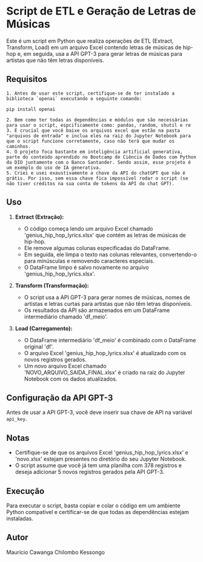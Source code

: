 # Script de ETL e Geração de Letras de Músicas

Este é um script em Python que realiza operações de ETL (Extract, Transform, Load) em um arquivo Excel contendo letras de músicas de hip-hop e, em seguida, usa a API GPT-3 para gerar letras de músicas para artistas que não têm letras disponíveis.

## Requisitos

    1. Antes de usar este script, certifique-se de ter instalado a biblioteca `openai` executando o seguinte comando:

```
pip install openai
```
    2. Bem como ter todas as dependências e módulos que são necessárias para usar o script, espcificamente como: pandas, random, shutil e re
    3. É crucial que você baixe os arquivos excel que estão na pasta "arquivos de entrada" e inclua eles na raiz do Jupyter Notebook para que o script funcione corretamente, caso não terá que mudar os caminhos.
    4. O projeto foca bastante em inteligência artificial generativa, parte do conteúdo aprendido no Bootcamp de Ciência de Dados com Python da DIO juntamente com o Banco Santander. Sendo assim, esse projeto é um exemplo do uso de IA generativa.
    5. Criei e usei exaustivamente a chave da API do chatGPT que não é grátis. Por isso, sem essa chave fica impossível rodar o script (se não tiver créditos na sua conta de tokens da API do chat GPT).

## Uso

1. **Extract (Extração):**
   - O código começa lendo um arquivo Excel chamado 'genius_hip_hop_lyrics.xlsx' que contém as letras de músicas de hip-hop.
   - Ele remove algumas colunas especificadas do DataFrame.
   - Em seguida, ele limpa o texto nas colunas relevantes, convertendo-o para minúsculas e removendo caracteres especiais.
   - O DataFrame limpo é salvo novamente no arquivo 'genius_hip_hop_lyrics.xlsx'.

2. **Transform (Transformação):**
   - O script usa a API GPT-3 para gerar nomes de músicas, nomes de artistas e letras curtas para artistas que não têm letras disponíveis.
   - Os resultados da API são armazenados em um DataFrame intermediário chamado 'df_meio'.

3. **Load (Carregamento):**
   - O DataFrame intermediário 'df_meio' é combinado com o DataFrame original 'df'.
   - O arquivo Excel 'genius_hip_hop_lyrics.xlsx' é atualizado com os novos registros gerados.
   - Um novo arquivo Excel chamado 'NOVO_ARQUIVO_SAIDA_FINAL.xlsx' é criado na raiz do Jupyter Notebook com os dados atualizados.

## Configuração da API GPT-3
Antes de usar a API GPT-3, você deve inserir sua chave de API na variável `api_key`.

## Notas
- Certifique-se de que os arquivos Excel 'genius_hip_hop_lyrics.xlsx' e 'novo.xlsx' estejam presentes no diretório do seu Jupyter Notebook.
- O script assume que você já tem uma planilha com 378 registros e deseja adicionar 5 novos registros gerados pela API GPT-3.

## Execução
Para executar o script, basta copiar e colar o código em um ambiente Python compatível e certificar-se de que todas as dependências estejam instaladas.

## Autor
Maurício Cawanga Chilombo Kessongo